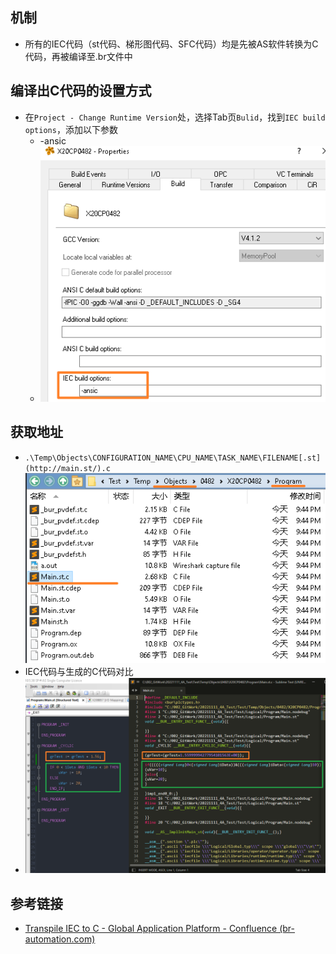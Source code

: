 ## 机制
- 所有的IEC代码（st代码、梯形图代码、SFC代码）均是先被AS软件转换为C代码，再被编译至.br文件中

## 编译出C代码的设置方式
- 在`Project - Change Runtime Version`处，选择Tab页`Bulid`，找到`IEC build options`，添加以下参数
    - -ansic
    - ![](FILES/068如何通过AS软件将IEC代码转换为C代码/image-20230320214013808.png)
## 获取地址
- `.\Temp\Objects\CONFIGURATION_NAME\CPU_NAME\TASK_NAME\FILENAME[.st](http://main.st/).c`
![](FILES/068如何通过AS软件将IEC代码转换为C代码/image-20230320214655713.png)
- IEC代码与生成的C代码对比
- ![](FILES/068如何通过AS软件将IEC代码转换为C代码/image-20230320214827612.png)
## 参考链接
- [Transpile IEC to C - Global Application Platform - Confluence (br-automation.com)](https://confluence.br-automation.com/display/RDGO/Transpile+IEC+to+C)


